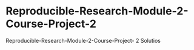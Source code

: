# Reproducible-Research-Module-2-Course-Project-2
Reproducible-Research-Module-2-Course-Project- 2 Solutios
